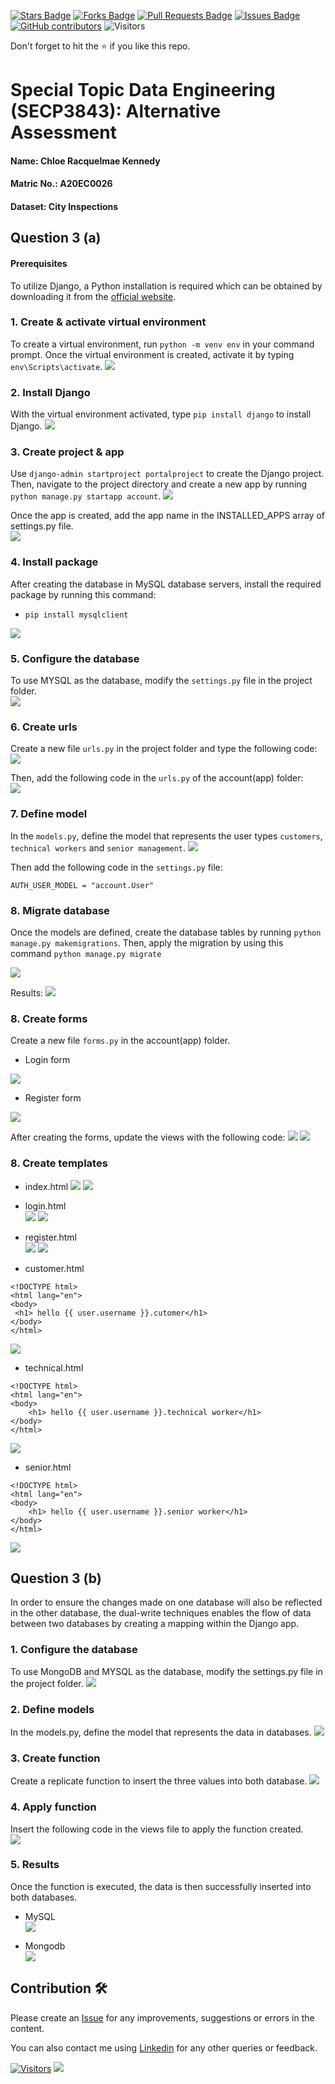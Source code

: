 <a href="https://github.com/drshahizan/SECP3843/stargazers"><img src="https://img.shields.io/github/stars/drshahizan/SECP3843" alt="Stars Badge"/></a>
<a href="https://github.com/drshahizan/SECP3843/network/members"><img src="https://img.shields.io/github/forks/drshahizan/SECP3843" alt="Forks Badge"/></a>
<a href="https://github.com/drshahizan/SECP3843/pulls"><img src="https://img.shields.io/github/issues-pr/drshahizan/SECP3843" alt="Pull Requests Badge"/></a>
<a href="https://github.com/drshahizan/SECP3843/issues"><img src="https://img.shields.io/github/issues/drshahizan/SECP3843" alt="Issues Badge"/></a>
<a href="https://github.com/drshahizan/SECP3843/graphs/contributors"><img alt="GitHub contributors" src="https://img.shields.io/github/contributors/drshahizan/SECP3843?color=2b9348"></a>
![Visitors](https://api.visitorbadge.io/api/visitors?path=https%3A%2F%2Fgithub.com%2Fdrshahizan%2FSECP3843&labelColor=%23d9e3f0&countColor=%23697689&style=flat)

Don't forget to hit the :star: if you like this repo.

# Special Topic Data Engineering (SECP3843): Alternative Assessment

#### Name: Chloe Racquelmae Kennedy
#### Matric No.: A20EC0026
#### Dataset: City Inspections	

## Question 3 (a)
#### Prerequisites
To utilize Django, a Python installation is required which can be obtained by downloading it from the [official website](https://www.python.org/downloads/).

### 1. Create & activate virtual environment
To create a virtual environment, run `python -m venv env` in your command prompt. Once the virtual environment is created, activate it by typing `env\Scripts\activate`.
<img  src="./files/images/env.jpg"></img>

### 2. Install Django
With the virtual environment activated, type `pip install django` to install Django.
<img  src="./files/images/django.jpg"></img>

### 3. Create project & app
Use `django-admin startproject portalproject` to create the Django project. Then, navigate to the project directory and create a new app by running `python manage.py startapp account`. 
<img  src="./files/images/start.jpg"></img>

Once the app is created, add the app name in the INSTALLED_APPS array of settings.py file.<br>
<img  src="./files/images/app.jpg"></img>

### 4. Install package 
After creating the database in MySQL database servers, install the required package by running this command: 
- `pip install mysqlclient`<br>

<img  src="./files/images/mysql.jpg"></img>

### 5. Configure the database
To use MYSQL as the database, modify the `settings.py` file in the project folder.<br>
<img  src="./files/images/data.jpg"></img>

### 6. Create urls
Create a new file `urls.py` in the project folder and type the following code:<br>
<img  src="./files/images/url.jpg"></img>

Then, add the following code in the `urls.py` of the account(app) folder:<br>
<img  src="./files/images/url2.jpg"></img>

### 7. Define model
In the `models.py`, define the model that represents the user types `customers`, `technical workers` and `senior management`.
<img  src="./files/images/model.jpg"></img>

Then add the following code in the `settings.py` file:
```
AUTH_USER_MODEL = "account.User"
```

### 8. Migrate database
Once the models are defined, create the database tables by running `python manage.py makemigrations`. Then, apply the migration by using this command `python manage.py migrate`

<img  src="./files/images/migrate.jpg"></img><br>

Results:
<img  src="./files/images/database.jpg"></img>

### 8. Create forms
Create a new file `forms.py` in the account(app) folder.
- Login form<br>

<img  src="./files/images/loginform.jpg"></img>

- Register form

<img  src="./files/images/registerform.jpg"></img>

After creating the forms, update the views with the following code:
<img  src="./files/images/view1.jpg"></img>
<img  src="./files/images/view2.jpg"></img>

### 8. Create templates
- index.html
<img  src="./files/images/index.html.jpg"></img>
<img  src="./files/images/index.jpg"></img>

- login.html<br>
<img  src="./files/images/login.html.jpg"></img>
<img  src="./files/images/login.jpg"></img>

- register.html<br>
<img  src="./files/images/register.html.jpg"></img>
<img  src="./files/images/register.jpg"></img>

- customer.html
```
<!DOCTYPE html>
<html lang="en">
<body>
 <h1> hello {{ user.username }}.cutomer</h1>
</body>
</html>
```
<img  src="./files/images/customer.jpg"></img>

- technical.html
```
<!DOCTYPE html>
<html lang="en">
<body>
    <h1> hello {{ user.username }}.technical worker</h1>
</body>
</html>
```
<img  src="./files/images/technical.jpg"></img>

- senior.html
```
<!DOCTYPE html>
<html lang="en">
<body>
    <h1> hello {{ user.username }}.senior worker</h1>
</body>
</html>
```
<img  src="./files/images/senior.jpg"></img>

## Question 3 (b)
In order to ensure the changes made on one database will also be reflected in the other database, the dual-write techniques enables the flow of data between two databases by creating a mapping within the Django app. 

### 1. Configure the database
To use MongoDB and MYSQL as the database, modify the settings.py file in the project folder.
<img  src="./files/images/configure.jpg"></img>

### 2. Define models
In the models.py, define the model that represents the data in databases.
<img  src="./files/images/models.jpg"></img>

### 3. Create function
Create a replicate function to insert the three values into both database.
<img  src="./files/images/replicate.jpg"></img>

### 4. Apply function
Insert the following code in the views file to apply the function created.  
<img  src="./files/images/use.jpg"></img>

### 5. Results
Once the function is executed, the data is then successfully inserted into both databases. 

- MySQL<br>
<img  src="./files/images/sql.jpg"></img>

- Mongodb<br>
<img  src="./files/images/mongodb.jpg"></img>


## Contribution 🛠️
Please create an [Issue](https://github.com/drshahizan/special-topic-data-engineering/issues) for any improvements, suggestions or errors in the content.

You can also contact me using [Linkedin](https://www.linkedin.com/in/drshahizan/) for any other queries or feedback.

[![Visitors](https://api.visitorbadge.io/api/visitors?path=https%3A%2F%2Fgithub.com%2Fdrshahizan&labelColor=%23697689&countColor=%23555555&style=plastic)](https://visitorbadge.io/status?path=https%3A%2F%2Fgithub.com%2Fdrshahizan)
![](https://hit.yhype.me/github/profile?user_id=81284918)



